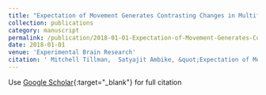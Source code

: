 ```yaml
---
title: "Expectation of Movement Generates Contrasting Changes in Multifinger Synergies in Young and Older Adults"
collection: publications
category: manuscript
permalink: /publication/2018-01-01-Expectation-of-Movement-Generates-Contrasting-Changes-in-Multifinger-Synergies-in-Young-and-Older-Adults
date: 2018-01-01
venue: 'Experimental Brain Research'
citation: ' Mitchell Tillman,  Satyajit Ambike, &quot;Expectation of Movement Generates Contrasting Changes in Multifinger Synergies in Young and Older Adults.&quot; Experimental Brain Research, 2018.'
---
```

Use [Google Scholar](https://scholar.google.com/scholar?q=Expectation+of+Movement+Generates+Contrasting+Changes+in+Multifinger+Synergies+in+Young+and+Older+Adults){:target="_blank"} for full citation